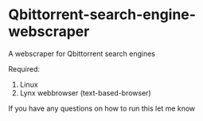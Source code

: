 # Qbittorrent-search-engine-webscraper
A webscraper for Qbittorrent search engines

Required:

1. Linux
2. Lynx webbrowser (text-based-browser)

If you have any questions on how to run this let me know
